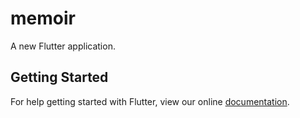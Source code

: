# memoir

A new Flutter application.

## Getting Started

For help getting started with Flutter, view our online
[documentation](https://flutter.io/).
